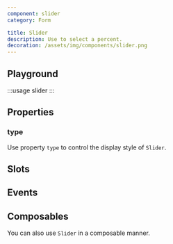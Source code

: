 ```yaml
---
component: slider
category: Form

title: Slider
description: Use to select a percent.
decoration: /assets/img/components/slider.png
---
```


## Playground

:::usage slider
:::

## Properties

### type

Use property `type` to control the display style of `Slider`.

<!-- :::custom-usage slider
slider/examples/type.json
::: -->

## Slots

<!-- Provide slots `default` and `content` to define button content.

And slots `prefix` and `suffix` around the button content.  -->

<!-- :::demo
button/examples/slot.vue
::: -->

## Events

<!-- Click action emit event `click`. -->

## Composables

You can also use `Slider` in a composable manner.

<!-- :::demo
slider/examples/composables.vue
::: -->
